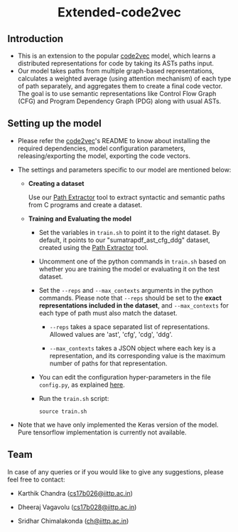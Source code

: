 # <div align="center">**Extended-code2vec**</div>

## **Introduction**
* This is an extension to the popular [code2vec](https://github.com/tech-srl/code2vec) model, which learns a distributed representations for code by taking its ASTs paths input. 
* Our model takes paths from multiple graph-based representations, calculates a weighted average (using attention mechanism) of each type of path separately, and aggregates them to create a final code vector. The goal is to use semantic representations like Control Flow Graph (CFG) and Program Dependency Graph (PDG) along with usual ASTs.

## **Setting up the model**
* Please refer the [code2vec](https://github.com/tech-srl/code2vec)'s README to know about installing the required dependencies, model configuration parameters, releasing/exporting the model, exporting the code vectors.
* The settings and parameters specific to our model are mentioned below:

    - **Creating a dataset**

        Use our [Path Extractor](https://github.com/karthikswarna/Path-Extractor-for-C) tool to extract syntactic and semantic paths from C programs and create a dataset.

    - **Training and Evaluating the model**

        - Set the variables in ```train.sh``` to point it to the right dataset. By default, it points to our "sumatrapdf_ast_cfg_ddg" dataset, created using the [Path Extractor](https://github.com/karthikswarna/Path-Extractor-for-C) tool.
        
        - Uncomment one of the python commands in ```train.sh``` based on whether you are training the model or evaluating it on the test dataset. 
        
        - Set the ```--reps``` and ```--max_contexts``` arguments in the python commands. Please note that ```--reps``` should be set to the **exact representations included in the dataset**, and ```--max_contexts``` for each type of path must also match the dataset.
            
            - ```--reps``` takes a space separated list of representations. Allowed values are 'ast', 'cfg', 'cdg', 'ddg'.
            
            - ```--max_contexts``` takes a JSON object where each key is a representation, and its corresponding value is the maximum number of paths for that representation. 

        - You can edit the configuration hyper-parameters in the file ```config.py```, as explained [here](https://github.com/tech-srl/code2vec#configuration).
        
        - Run the ```train.sh``` script:

            ```
            source train.sh
            ```
* Note that we have only implemented the Keras version of the model. Pure tensorflow implementation is currently not available. 

## **Team**
In case of any queries or if you would like to give any suggestions, please feel free to contact:

- Karthik Chandra (cs17b026@iittp.ac.in) 

- Dheeraj Vagavolu (cs17b028@iittp.ac.in) 

- Sridhar Chimalakonda (ch@iittp.ac.in)